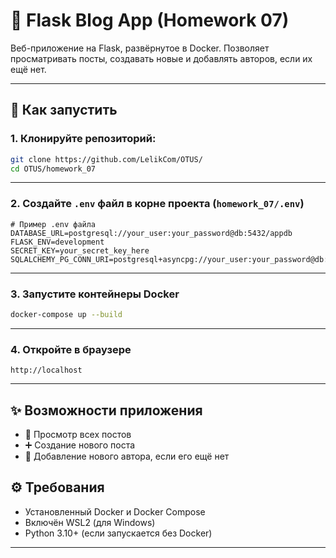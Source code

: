 # 📝 Flask Blog App (Homework 07)

Веб-приложение на Flask, развёрнутое в Docker. Позволяет просматривать посты, создавать новые и добавлять авторов, если их ещё нет.

---

## 🚀 Как запустить

### 1. Клонируйте репозиторий:

```bash
git clone https://github.com/LelikCom/OTUS/
cd OTUS/homework_07
```

---

### 2. Создайте `.env` файл в корне проекта (`homework_07/.env`)

```env
# Пример .env файла
DATABASE_URL=postgresql://your_user:your_password@db:5432/appdb
FLASK_ENV=development
SECRET_KEY=your_secret_key_here
SQLALCHEMY_PG_CONN_URI=postgresql+asyncpg://your_user:your_password@db:5432/appdb
```



---

### 3. Запустите контейнеры Docker

```bash
docker-compose up --build
```

---

### 4. Откройте в браузере

```
http://localhost
```

---

## ✨ Возможности приложения

- 📄 Просмотр всех постов
- ➕ Создание нового поста
- 👤 Добавление нового автора, если его ещё нет

## ⚙️ Требования

- Установленный Docker и Docker Compose
- Включён WSL2 (для Windows)
- Python 3.10+ (если запускается без Docker)

---